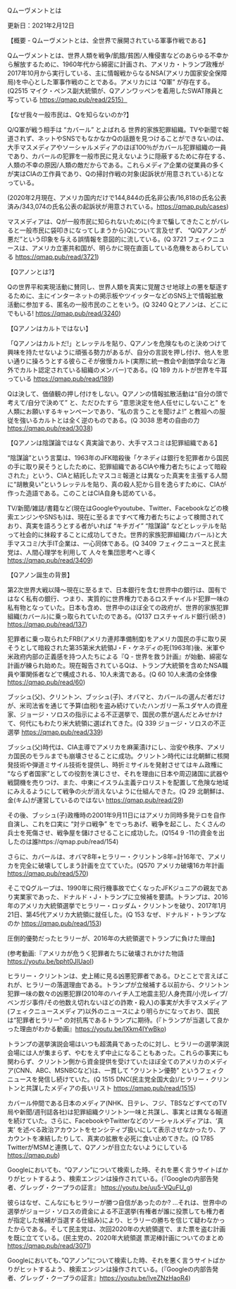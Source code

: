 Qムーヴメントとは

更新日：2021年2月12日

【概要 - Qムーヴメントとは、全世界で展開されている軍事作戦である】

Qムーヴメントとは、世界人類を戦争/飢餓/貧困/人権侵害などのあらゆる不幸から解放するために、1960年代から綿密に計画され、アメリカ・トランプ政権が2017年10月から実行している、主に情報戦からなるNSA(アメリカ国家安全保障局)を中心とした軍事作戦のことである。アメリカには “Q軍” が存在する。(Q2515 マイク・ペンス副大統領が、Qアノンワッペンを着用したSWAT隊員と写っている  https://qmap.pub/read/2515）


【なぜ我々一般市民は、Qを知らないのか?】

Q/Q軍が戦う相手は “カバール” とよばれる 世界的家族犯罪組織。TVや新聞で報道されず、ネットやSNSでもなかなかQの話題を見つけることができないのは、大手マスメディアやソーシャルメディアのほぼ100％がカバール犯罪組織の一員であり、カバールの犯罪を一般市民に見えないように隠蔽するために存在する、人類の不幸の原因/人類の敵だからである。これらメディア企業の従業員の多くが実はCIAの工作員であり、Qの掃討作戦の対象(起訴状が用意されている)となっている。

(2020年2月現在、アメリカ国内だけで144,844の氏名非公表/16,818の氏名公表済み/343,074の氏名公表の起訴状が用意されている。https://qmap.pub/cases)


マスメディアは、Qが一般市民に知られないために(今まで騙してきたことがバレると一般市民に袋叩きになってしまうから)Qについて言及せず、 “Q/Qアノンが悪だ”という印象を与える誤情報を意図的に流している。(Q 3721 フェィクニュースは、アメリカ立憲共和国が、明らかに現在直面している危機をあらわしている https://qmap.pub/read/3721)


【Qアノンとは?】

Qの世界平和実現活動に賛同し、世界人類を真実に覚醒させ地球上の悪を駆逐するために、主にインターネットの掲示板やツイッターなどのSNS上で情報拡散活動に参加する、匿名の一般市民のことをいう。(Q 3240 Qとアノンは、どこにでもいる! https://qmap.pub/read/3240)


【Qアノンはカルトではない】

「Qアノンはカルトだ!」とレッテルを貼り、Qアノンを危険なものと決めつけて興味を持たせないように頑張る勢力があるが、自分の言説を押し付け、他人を思い通りに操ろうとする彼らこそが傲慢カルト(実際に統一教会や創価学会など海外でカルト認定されている組織のメンバー)である。(Q 189 カルトが世界を牛耳っている https://qmap.pub/read/189)


Qは決して、価値観の押し付けをしない。Qアノンの情報拡散活動は“自分の頭で考えて/自分で決めて” と、ただひたすら "意思決定を他人任せにしないこと" を人類にお願いするキャンペーンであり、“私の言うことを聞けよ!” と教祖への服従を強いるカルトとは全く逆のものである。(Q 3038 思考の自由の力 https://qmap.pub/read/3038)


【Qアノンは陰謀論ではなく真実論であり、大手マスコミは犯罪組織である】

“陰謀論”という言葉は、1963年のJFK暗殺後「ケネディは銀行を犯罪者から国民の手に取り戻そうとしたために、犯罪組織であるCIAや権力者たちによって暗殺された」という、CIAと結託したマスコミ報道とは異なった真実を主張する人間に“胡散臭い”というレッテルを貼り、真の殺人犯から目を逸らすために、CIAが作った造語である。このことはCIA自身も認めている。

TV/新聞/雑誌/書籍など(現在はGoogleやyoutube、Twitter、Facebookなどの検索エンジンやSNSも)は、現在に至るまですべて権力者たちによって検閲されており、真実を語ろうとする者がいれば “キチガイ” “陰謀論” などとレッテルを貼って社会的に抹殺することに成功してきた。世界的家族犯罪組織(カバール)と大手マスコミ/大手IT企業は、一心同体である。(Q 3409 フェィクニュースと民主党は、人間心理学を利用して 人々を集団思考へと導く https://qmap.pub/read/3409)


【Qアノン誕生の背景】

第2次世界大戦以降〜現在に至るまで、日本銀行を含む世界中の銀行は、国有ではなく私有の銀行、つまり、実質的に世界権力であるロスチャイルド犯罪一味の私有物となっていた。日本も含め、世界中のほぼ全ての政府が、世界的家族犯罪組織(カバール)に乗っ取られていたのである。(Q137 ロスチャイルド銀行(続き) https://qmap.pub/read/137)


犯罪者に乗っ取られたFRB(アメリカ連邦準備制度)をアメリカ国民の手に取り戻そうとして暗殺された第35第米大統領J・F・ケネディの死(1963年)後、米軍や米政府内部の正義感を持つ人たちによる『Q - 世界を救う計画』が始動、綿密な計画が練られ始めた。現在報告されているQは、トランプ大統領を含めたNSA職員や軍関係者などで構成される、10人未満である。(Q 60  10人未満の全体像 https://qmap.pub/read/60)


ブッシュ(父)、クリントン、ブッシュ(子)、オバマと、カバールの選んだ者だけが、米司法省を通じて予算(血税)を盗み続けていたハンガリー系ユダヤ人の資産家、ジョージ・ソロスの指示による不正選挙で、国民の票が選んだとみせかけて、何代にもわたり米大統領に選ばれてきた。(Q 339 ジョージ・ソロスの不正選挙   https://qmap.pub/read/339)


ブッシュ(父)時代は、CIA主導でアメリカを麻薬漬けにし、治安や秩序、アメリカ国民のモラルまでも崩壊させることに成功。クリントン時代には北朝鮮に核開発技術や弾道ミサイル技術を提供し、時折ミサイルを発射させてはキム政権に “ならず者国家”としての役割を演じさせ、それを理由に日本や周辺諸国に武器や戦闘機を売りつけ、また、中東にイスラム主義テロリストを配置して危険な地域にみえるようにして戦争の火が消えないように仕組んできた。(Q 29 北朝鮮は、金(キム)が運営しているのではない https://qmap.pub/read/29)


その後、ブッシュ(子)政権時の2001年9月11日にはアメリカ同時多発テロを自作自演し、これを口実に  “対テロ戦争” をでっちあげ、戦争を起こし、たくさんの兵士を死傷させ、戦争屋を儲けさせることに成功した。(Q154  9 -11の資金を出したのは誰https://qmap.pub/read/154)


さらに、カバールは、オバマ8年+ヒラリー・クリントン8年=計16年で、アメリカを完全に破壊してしまう計画を立てていた。(Q570  アメリカ破壊16カ年計画  https://qmap.pub/read/570)


そこでQグループは、1990年に飛行機事故で亡くなったJFKジュニアの親友であり実業家であった、ドナルド・J・トランプに立候補を要請。トランプは、2016年のアメリカ大統領選挙でヒラリー・ロッダム・クリントンを破り、2017年1月21日、第45代アメリカ大統領に就任した。(Q 153 なぜ、ドナルド・トランプなのか https://qmap.pub/read/153)


圧倒的優勢だったヒラリーが、2016年の大統領選でトランプに負けた理由】

(参考動画:『アメリカが危うく犯罪者たちに破壊されかけた物語 https://youtu.be/bpht0JlUaoI)


ヒラリー・クリントンは、史上稀に見る凶悪犯罪者である。ひとことで言えばこれが、ヒラリーの落選理由である。トランプが立候補する以前から、クリントン犯罪一味の数々の凶悪犯罪(2010年のハイチ人工地震主犯/人身売買/小児レイプ/ベンガジ事件/その他数え切れないほどの詐欺・殺人)の事実が大手マスメディア(フェィクニュースメディア)以外のニュースにより明らかになっており、国民は“犯罪者ヒラリー” の対抗馬であるトランプに期待。(『トランプが当選して良かった理由がわかる動画』https://youtu.be/lXkm4IYwBko)


トランプの選挙演説会場はいつも超満員であったのに対し、ヒラリーの選挙演説会場には人が集まらず、やむをえず中止になることもあった。これらの事実にも関わらず、クリントン側から資金提供を受けていたほぼ全てのアメリカのメディア(CNN、ABC、MSNBCなど)は、一貫して “クリントン優勢” というフェィクニュースを発信し続けていた。(Q 1515 DNC(民主党全国大会)/ヒラリー・クリントンと共謀したメディアの長いリスト https://qmap.pub/read/1515)


カバール仲間である日本のメディア(NHK、日テレ、フジ、TBSなどすべてのTV局や新聞/週刊誌各社)は犯罪組織クリントン一味と共謀し、事実とは異なる報道を続けていた。さらに、FacebookやTwitterなどのソーシャルメディアは、‘真実’ を述べる政治アカウントをセンシティブ扱いにして表示させなかったり、アカウントを凍結したりして、真実の拡散を必死に食い止めてきた。(Q 1785 TwitterがMSMと連携して、Qアノンが目立たないようにしている  https://qmap.pub)


Googleにおいても、“Qアノン”について検索した時、それを悪く言うサイトばかりがヒットするよう、検索エンジンは操作されている。(『Googleの内部告発者、グレッグ・クープラの証言』 https://youtu.be/uu5-VQuFU_g)


彼らはなぜ、こんなにもヒラリーが勝つ自信があったのか? …それは、世界中の選挙がジョージ・ソロスの資金による不正選挙(有権者が誰に投票しても権力者が指定した候補が当選する仕組み)により、ヒラリーの勝ちを信じて疑わなかったからである。そして民主党は、次回2020年の大統領選で、また票を盗む計画を既に立てている。(民主党の、2020年大統領選 票泥棒計画についてのまとめ https://qmap.pub/read/3071)

Googleにおいても、”Qアノン"について検索した時、それを悪く言うサイトばかりがヒットするよう、検索エンジンは操作されている。(『Googleの内部告発者、グレッグ・クープラの証言』https://youtu.be/IveZNzHaoR4)


